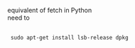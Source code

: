 equivalent of fetch in Python<br>
need to 
<pre>
 <code>
 sudo apt-get install lsb-release dpkg
 </code>
 </pre>
